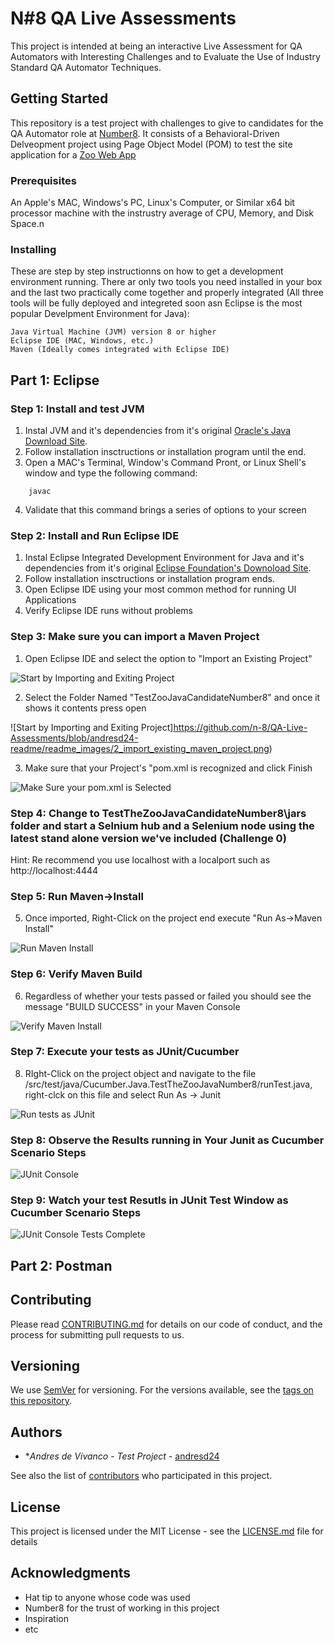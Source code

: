# N#8 QA Live Assessments

This project is intended at being an interactive Live Assessment for QA Automators with Interesting Challenges and to Evaluate the Use of Industry Standard QA Automator Techniques.

## Getting Started

This repository is a test project with challenges to give to candidates for the QA Automator role at [Number8](http://number8.com).  It consists of a Behavioral-Driven Delveopment project using Page Object Model (POM) to test the site application for a [Zoo Web App](https://qa.number8.com)

### Prerequisites

An Apple's MAC, Windows's PC, Linux's Computer, or Similar x64 bit processor machine with the instrustry average of CPU, Memory, and Disk Space.n

### Installing

These are step by step instructionns on how to get a development environment running.  There ar only two tools you need installed in your box and the last two practically come together and properly integrated (All three tools will be fully deployed and integreted soon asn Eclipse is the most popular Develpment Environment for Java):	
```	
Java Virtual Machine (JVM) version 8 or higher	
Eclipse IDE (MAC, Windows, etc.)	
Maven (Ideally comes integrated with Eclipse IDE)	
```

## Part 1:  Eclipse

### Step 1:  Install and test JVM

1. Instal JVM and it's dependencies from it's original [Oracle's Java Download Site](https://www.java.com/download/). 
2. Follow installation insctructions or installation program until the end.
3. Open a MAC's Terminal, Window's Command Pront, or Linux Shell's window and type the following command:

```
    javac
```
4. Validate that this command brings a series of options to your screen

### Step 2:  Install and Run Eclipse IDE

1. Instal Eclipse Integrated Development Environment for Java  and it's dependencies from it's original [Eclipse Foundation's Downoload Site](https://www.eclipse.org/org/foundation/).
2. Follow installation insctructions or installation program ends.
3. Open Eclipse IDE using your most common method for running UI Applications
4. Verify Eclipse IDE runs without problems

### Step 3:  Make sure you can import a Maven Project

1. Open Eclipse IDE and select the option to "Import an Existing Project" 

![Start by Importing and Exiting Project](https://github.com/n-8/QA-Live-Assessments/blob/andresd24-readme/readme_images/1_import_existing_maven_project.png)

2. Select the Folder Named "TestZooJavaCandidateNumber8" and once it shows it contents press open 

![Start by Importing and Exiting Project]https://github.com/n-8/QA-Live-Assessments/blob/andresd24-readme/readme_images/2_import_existing_maven_project.png)

3. Make sure that your Project's "pom.xml is recognized and click Finish 

![Make Sure your pom.xml is Selected](https://github.com/n-8/QA-Live-Assessments/blob/andresd24-readme/readme_images/3_import_existing_maven_project.png)

### Step 4: Change to TestTheZooJavaCandidateNumber8\jars folder and start a Selnium hub and a Selenium node using the latest stand alone version we've included  (Challenge 0)

Hint: Re recommend you use localhost with a localport such as http://localhost:4444


### Step 5:  Run Maven->Install

5. Once imported, Right-Click on the project end execute "Run As->Maven Install"

![Run Maven Install](https://github.com/n-8/QA-Live-Assessments/blob/andresd24-readme/readme_images/4_run_as_maven_install.png)


### Step 6:  Verify Maven Build

6. Regardless of whether your tests passed or failed you should see the message "BUILD SUCCESS" in your Maven Console

![Verify Maven Install](https://github.com/n-8/QA-Live-Assessments/blob/andresd24-readme/readme_images/6_verify_maven_install.png)


### Step 7:  Execute your tests as JUnit/Cucumber

8. RIght-Click on the project object and navigate to the file /src/test/java/Cucumber.Java.TestTheZooJavaNumber8/runTest.java, right-clck on this file and select Run As -> Junit

![Run tests as JUnit](https://github.com/n-8/QA-Live-Assessments/blob/andresd24-readme/readme_images/7_runs_as_junit_cucumber.png)

### Step 8:  Observe the Results running in Your Junit as Cucumber Scenario Steps

![JUnit Console](https://github.com/n-8/QA-Live-Assessments/blob/andresd24-readme/readme_images/8_cucumber_tests_executing_with_junit.png)


### Step 9:  Watch your test Resutls in JUnit Test Window as Cucumber Scenario Steps

![JUnit Console Tests Complete](https://github.com/n-8/QA-Live-Assessments/blob/andresd24-readme/readme_images/9_Junit_cases_finished_showed_as_cucumber_scenarios.png)


## Part 2:  Postman

## Contributing

Please read [CONTRIBUTING.md](https://gist.github.com/PurpleBooth/b24679402957c63ec426) for details on our code of conduct, and the process for submitting pull requests to us.

## Versioning

We use [SemVer](http://semver.org/) for versioning. For the versions available, see the [tags on this repository](https://github.com/your/project/tags). 

## Authors

* **Andres de Vivanco* - *Test Project* - [andresd24](https://github.com/andresd24)

See also the list of [contributors](https://github.com/your/project/contributors) who participated in this project.

## License

This project is licensed under the MIT License - see the [LICENSE.md](LICENSE.md) file for details

## Acknowledgments

* Hat tip to anyone whose code was used
* Number8 for the trust of working in this project
* Inspiration
* etc
